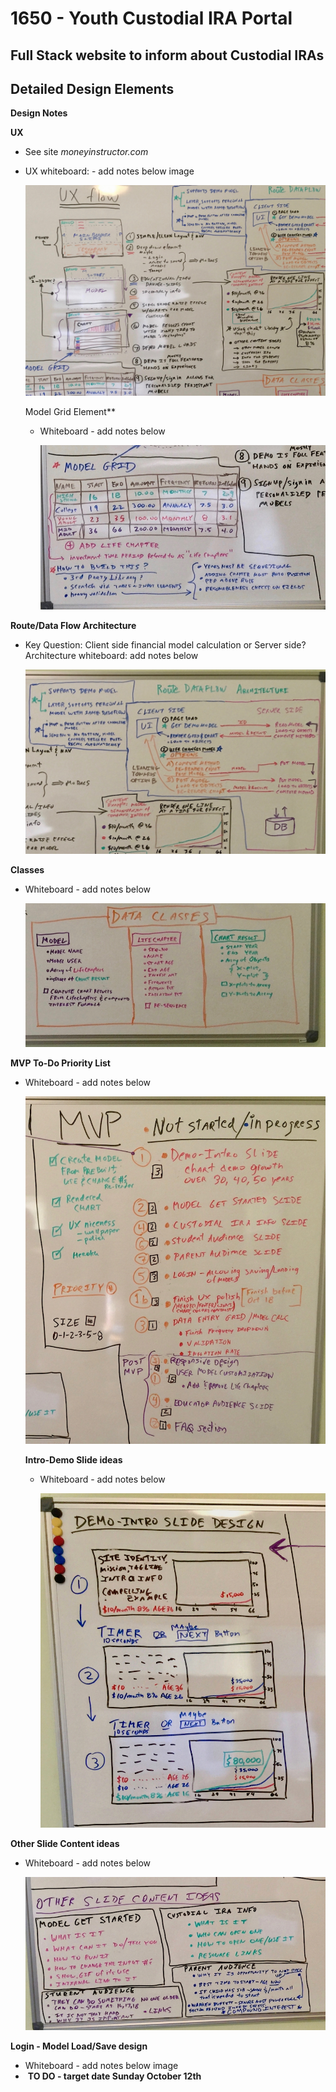 # 1650 - Youth Custodial IRA Portal

## Full Stack website to inform about Custodial IRAs 

## Detailed Design Elements



**Design Notes**

**UX**

- See site *moneyinstructor.com*

- UX whiteboard: - add notes below image

  ![UX whiteboard (1)](./public/assets/img/readMEs/UX-whiteboard.jpg)

  

  

  Model Grid Element** 

  - Whiteboard - add notes below

    ![model-grid whiteboard (1)](./public/assets/img/readMEs/model-grid-whiteboard.jpg)







**Route/Data Flow Architecture**

- Key Question:  Client side financial model calculation or Server side?Architecture whiteboard:  add notes below 

  ![route-architecture whiteboard (1)](./public/assets/img/readMEs/route-architecture-whiteboard.jpg)





**Classes**

- Whiteboard - add notes below 

  ![data-classes whiteboard (1)](./public/assets/img/readMEs/data-classes-whiteboard.jpg)











**MVP To-Do Priority List**

- Whiteboard - add notes below 

  ![MVP-to-do](./public/assets/img/readMEs/MVP-to-do.jpg)

  

  **Intro-Demo Slide ideas**

  - Whiteboard - add notes below 

    ![Demo-Intro-slide-design](./public/assets/img/readMEs/Demo-Intro-slide-design.jpg)

**Other Slide Content ideas**

- Whiteboard - add notes below 

  ![Other-slide-content-ideas](./public/assets/img/readMEs/Other-slide-content-ideas.jpg)

**Login - Model Load/Save design**

- Whiteboard - add notes below image	
- ​	**TO DO - target date Sunday October 12th**